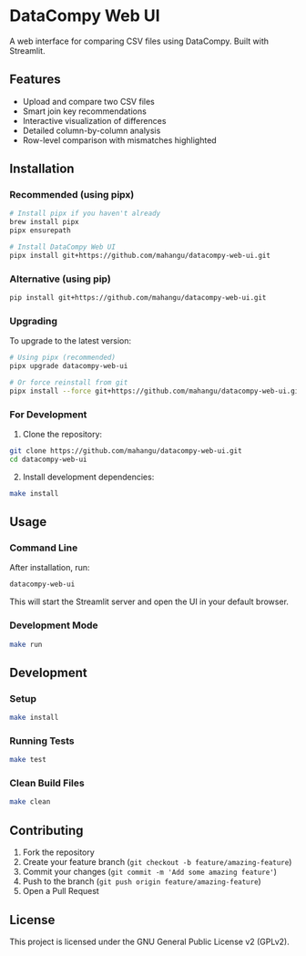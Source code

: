 # DataCompy Web UI

A web interface for comparing CSV files using DataCompy. Built with Streamlit.

## Features

- Upload and compare two CSV files
- Smart join key recommendations
- Interactive visualization of differences
- Detailed column-by-column analysis
- Row-level comparison with mismatches highlighted

## Installation

### Recommended (using pipx)

```bash
# Install pipx if you haven't already
brew install pipx
pipx ensurepath

# Install DataCompy Web UI
pipx install git+https://github.com/mahangu/datacompy-web-ui.git
```

### Alternative (using pip)

```bash
pip install git+https://github.com/mahangu/datacompy-web-ui.git
```

### Upgrading

To upgrade to the latest version:

```bash
# Using pipx (recommended)
pipx upgrade datacompy-web-ui

# Or force reinstall from git
pipx install --force git+https://github.com/mahangu/datacompy-web-ui.git
```

### For Development

1. Clone the repository:
```bash
git clone https://github.com/mahangu/datacompy-web-ui.git
cd datacompy-web-ui
```

2. Install development dependencies:
```bash
make install
```

## Usage

### Command Line

After installation, run:
```bash
datacompy-web-ui
```

This will start the Streamlit server and open the UI in your default browser.

### Development Mode

```bash
make run
```

## Development

### Setup

```bash
make install
```

### Running Tests

```bash
make test
```

### Clean Build Files

```bash
make clean
```

## Contributing

1. Fork the repository
2. Create your feature branch (`git checkout -b feature/amazing-feature`)
3. Commit your changes (`git commit -m 'Add some amazing feature'`)
4. Push to the branch (`git push origin feature/amazing-feature`)
5. Open a Pull Request

## License

This project is licensed under the GNU General Public License v2 (GPLv2). 